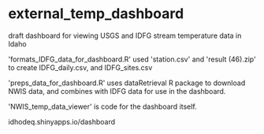 # external_temp_dashboard
draft dashboard for viewing USGS and IDFG stream temperature data in Idaho

'formats_IDFG_data_for_dashboard.R' used 'station.csv' and 'result (46).zip' to create IDFG_daily.csv, and IDFG_sites.csv

'preps_data_for_dashboard.R' uses dataRetrieval R package to download NWIS data, and combines with IDFG data for use in the dashboard.

'NWIS_temp_data_viewer' is code for the dashboard itself.

idhodeq.shinyapps.io/dashboard
